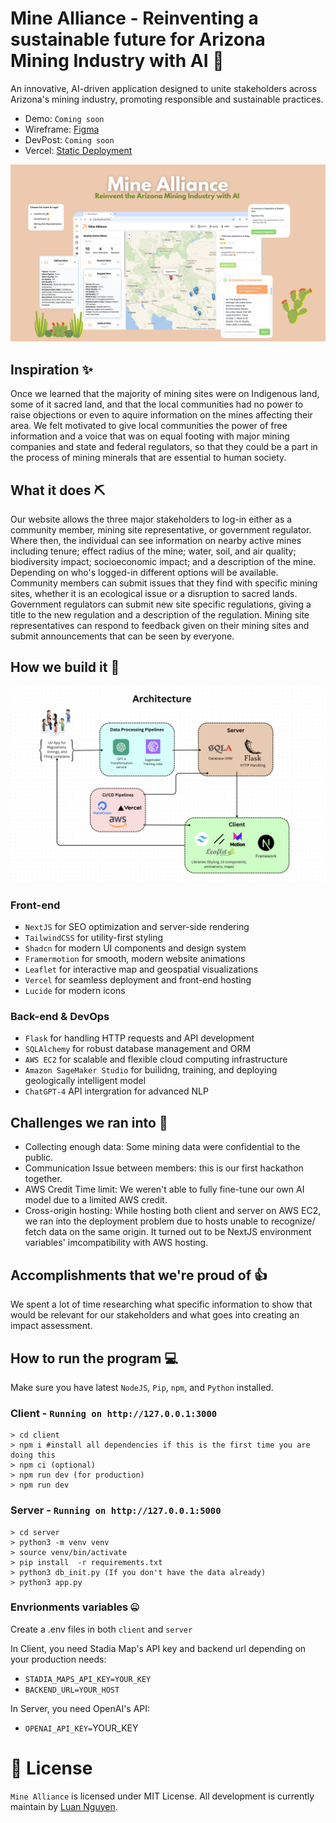 # Mine Alliance - Reinventing a sustainable future for Arizona Mining Industry with AI 🚀

An innovative, AI-driven application designed to unite stakeholders across Arizona's mining industry, promoting responsible and sustainable practices.

<!-- Live Demo: [Mine Alliance](http://54.245.158.146:3000/) -->
- Demo: `Coming soon`
- Wireframe: [Figma](https://www.figma.com/proto/8R9e3nz8XQjVrb684ZGR8j/AZ-AI-Sustainability-Hack?node-id=0-1&t=5BL2uzE0XvacWGkw-1)
- DevPost: `Coming soon`
- Vercel: [Static Deployment](https://sustainable-az-spark-challenge-g3sayr8rs-luaannguyens-projects.vercel.app/)

![Mine Alliance](MineAlliance.png)

## Inspiration ✨

Once we learned that the majority of mining sites were on Indigenous land, some of it sacred land, and that the local communities had no power to raise objections or even to aquire information on the mines affecting their area. We felt motivated to give local communities the power of free information and a voice that was on equal footing with major mining companies and state and federal regulators, so that they could be a part in the process of mining minerals that are essential to human society.

## What it does ⛏️

Our website allows the three major stakeholders to log-in either as a community member, mining site representative, or government regulator. Where then, the individual can see information on nearby active mines including tenure; effect radius of the mine; water, soil, and air quality; biodiversity impact; socioeconomic impact; and a description of the mine. Depending on who's logged-in different options will be available. Community members can submit issues that they find with specific mining sites, whether it is an ecological issue or a disruption to sacred lands. Government regulators can submit new site specific regulations, giving a title to the new regulation and a description of the regulation. Mining site representatives can respond to feedback given on their mining sites and submit announcements that can be seen by everyone.

## How we build it 👷

![Archtecture](architecture.png)

### Front-end

- `NextJS` for SEO optimization and server-side rendering
- `TailwindCSS` for utility-first styling
- `Shadcn` for modern UI components and design system
- `Framermotion` for smooth, modern website animations
- `Leaflet` for interactive map and geospatial visualizations
- `Vercel` for seamless deployment and front-end hosting
- `Lucide` for modern icons

### Back-end & DevOps

- `Flask` for handling HTTP requests and API development
- `SQLAlchemy` for robust database management and ORM
- `AWS EC2` for scalable and flexible cloud computing infrastructure
- `Amazon SageMaker Studio` for builidng, training, and deploying geologically intelligent model
- `ChatGPT-4` API intergration for advanced NLP

## Challenges we ran into 🚒

- Collecting enough data: Some mining data were confidential to the public.
- Communication Issue between members: this is our first hackathon together.
- AWS Credit Time limit: We weren't able to fully fine-tune our own AI model due to a limited AWS credit.
- Cross-origin hosting: While hosting both client and server on AWS EC2, we ran into the deployment problem due to hosts unable to recognize/ fetch data on the same origin. It turned out to be NextJS environment variables' imcompatibility with AWS hosting.

## Accomplishments that we're proud of 👍

We spent a lot of time researching what specific information to show that would be relevant for our stakeholders and what goes into creating an impact assessment.

## How to run the program 💻

Make sure you have latest `NodeJS`, `Pip`, `npm`, and `Python` installed.

### Client - `Running on http://127.0.0.1:3000`

```shell
> cd client
> npm i #install all dependencies if this is the first time you are doing this
> npm ci (optional)
> npm run dev (for production)
> npm run dev
```

### Server - `Running on http://127.0.0.1:5000`

```shell
> cd server
> python3 -m venv venv
> source venv/bin/activate
> pip install  -r requirements.txt
> python3 db_init.py (If you don't have the data already)
> python3 app.py
```

### Envrionments variables 🤐

Create a .env files in both `client` and `server`

In Client, you need Stadia Map's API key and backend url depending on your production needs:

- `STADIA_MAPS_API_KEY=YOUR_KEY`
- `BACKEND_URL=YOUR_HOST`

In Server, you need OpenAI's API:

- `OPENAI_API_KEY=`YOUR_KEY

# 🪪 License

`Mine Alliance` is licensed under MIT License. All development is currently maintain by [Luan Nguyen](https://github.com/LuaanNguyen).
